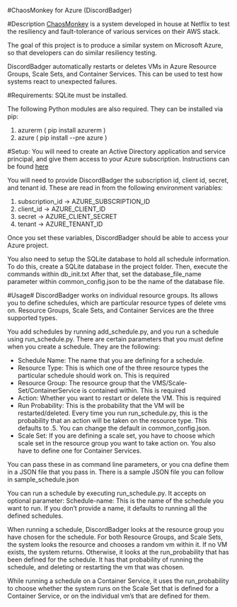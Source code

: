 #ChaosMonkey for Azure (DiscordBadger)

#Description
[ChaosMonkey](https://github.com/Netflix/chaosmonkey) is a system developed in house at Netflix to test the resiliency and fault-tolerance of various services on their AWS stack. 

The goal of this project is to produce a similar system on Microsoft Azure, so that developers can do similar resiliency testing.

DiscordBadger automatically restarts or deletes VMs in Azure Resource Groups, Scale Sets, and Container Services. This can be used to test how systems react to unexpected failures.

#Requirements:
SQLite must be installed.

The following Python modules are also required. They can be installed via pip:
1. azurerm ( pip install azurerm )
2. azure ( pip install --pre azure )

#Setup:
You will need to create an Active Directory application and service principal, and give them access to your Azure subscription. Instructions can be found [here](http://azure-sdk-for-python.readthedocs.io/en/latest/quickstart_authentication.html?highlight=ServicePrincipalCredentials)

You will need to provide DiscordBadger the subscription id, client id, secret, and tenant id.
These are read in from the following environment variables:

1. subscription_id -> AZURE_SUBSCRIPTION_ID
2. client_id -> AZURE_CLIENT_ID
3. secret -> AZURE_CLIENT_SECRET
4. tenant -> AZURE_TENANT_ID

Once you set these variables, DiscordBadger should be able to access your Azure project.

You also need to setup the SQLite database to hold all schedule information. To do this, create a SQLite database in the project folder. Then, execute the commands within db_init.txt
After that, set the database_file_name parameter within common_config.json to be the name of the database file.

#Usage#
DiscordBadger works on individual resource groups. Its allows you to define schedules, which are particular resource types of delete vms on. Resource Groups, Scale Sets, and Container Services are the three supported types.

You add schedules by running add_schedule.py, and you run a schedule using run_schedule.py. There are certain parameters that you must define when you create a schedule. They are the following:

 * Schedule Name: The name that you are defining for a schedule.
 * Resource Type: This is which one of the three resource types the particular schedule should work on. This is required
 * Resource Group: The resource group that the VMS/Scale-Set/ContainerService is contained within. This is required
 * Action: Whether you want to restart or delete the VM. This is required
 * Run Probability: This is the probability that the VM will be restarted/deleted. Every time you run run_schedule.py, this is the probability that an action will be taken on the resource type. This defaults to .5. You can change the default in common_config.json.
 * Scale Set: If you are defining a scale set, you have to choose which scale set in the resource group you want to take action on. You also have to define one for Container Services.

 You can pass these in as command line parameters, or you cna define them in a JSON file that you pass in. There is a sample JSON file you can follow in sample_schedule.json

 You can run a schedule by executing run_schedule.py. It accepts on optional parameter:
 Schedule-name: This is the name of the schedule you want to run. If you don’t provide a name, it defaults to running all the defined schedules.

 When running a schedule, DiscordBadger looks at the resource group you have chosen for the schedule. For both Resource Groups, and Scale Sets, the system looks the resource and chooses a random vm within it. If no VM exists, the system returns. Otherwise, it looks at the run_probability that has been defined for the schedule. It has that probability of running the schedule, and deleting or restarting the vm that was chosen.

 While running a schedule on a Container Service, it uses the run_probability to choose whether the system runs on the Scale Set that is defined for a Container Service, or on the individual vm’s that are defined for them.
